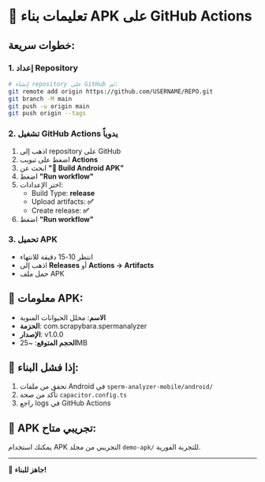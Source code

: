 # 🚀 تعليمات بناء APK على GitHub Actions

## خطوات سريعة:

### 1. إعداد Repository
```bash
# إنشاء repository على GitHub ثم:
git remote add origin https://github.com/USERNAME/REPO.git
git branch -M main  
git push -u origin main
git push origin --tags
```

### 2. تشغيل GitHub Actions يدوياً
1. اذهب إلى repository على GitHub
2. اضغط على تبويب **Actions**
3. ابحث عن **"🧬 Build Android APK"**
4. اضغط **"Run workflow"**
5. اختر الإعدادات:
   - Build Type: **release**
   - Upload artifacts: **✅**
   - Create release: **✅**
6. اضغط **"Run workflow"**

### 3. تحميل APK
- انتظر 10-15 دقيقة للانتهاء
- اذهب إلى **Releases** أو **Actions → Artifacts**
- حمل ملف APK

## 🎯 معلومات APK:
- **الاسم**: محلل الحيوانات المنوية
- **الحزمة**: com.scrapybara.spermanalyzer
- **الإصدار**: v1.0.0
- **الحجم المتوقع**: ~25MB

## 🔧 إذا فشل البناء:
1. تحقق من ملفات Android في `sperm-analyzer-mobile/android/`
2. تأكد من صحة `capacitor.config.ts`
3. راجع logs في GitHub Actions

## 📱 APK تجريبي متاح:
يمكنك استخدام APK التجريبي من مجلد `demo-apk/` للتجربة الفورية.

---
🧬 **جاهز للبناء!**
